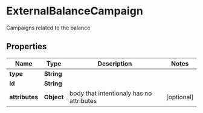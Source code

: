 

# ExternalBalanceCampaign

Campaigns related to the balance

## Properties

| Name | Type | Description | Notes |
|------------ | ------------- | ------------- | -------------|
|**type** | **String** |  |  |
|**id** | **String** |  |  |
|**attributes** | **Object** | body that intentionaly has no attributes |  [optional] |



